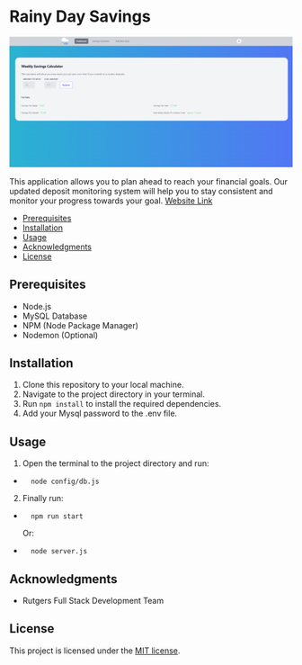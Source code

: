 # Rainy Day Savings

![App Screenshot](<images/Screenshot (15).png>)

This application allows you to plan ahead to reach your financial goals. Our updated deposit monitoring system will help you to stay consistent and monitor your progress towards your goal. [Website Link](https://warm-sierra-48394-43a7b3f089e9.herokuapp.com/)
- [Prerequisites](#features)
- [Installation](#installation)
- [Usage](#usage)
- [Acknowledgments](#acknowledgments)
- [License](#license)

## Prerequisites

- Node.js
- MySQL Database
- NPM (Node Package Manager)
- Nodemon (Optional)

## Installation
1. Clone this repository to your local machine.
2. Navigate to the project directory in your terminal.
3. Run `npm install` to install the required dependencies.
4. Add your Mysql password to the .env file.

## Usage
1. Open the terminal to the project directory and run:
-       node config/db.js
2. Finally run:
-       npm run start 
    Or:
-       node server.js

## Acknowledgments

-   Rutgers Full Stack Development Team

## License

This project is licensed under the [MIT license](https://opensource.org/licenses/MIT).